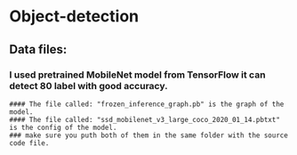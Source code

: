 # Object-detection

## Data files:
  ### I used pretrained MobileNet model from TensorFlow it can detect 80 label with good accuracy.
    #### The file called: "frozen_inference_graph.pb" is the graph of the model.
    #### The file called: "ssd_mobilenet_v3_large_coco_2020_01_14.pbtxt" is the config of the model.
    ### make sure you puth both of them in the same folder with the source code file.
    
    
    
